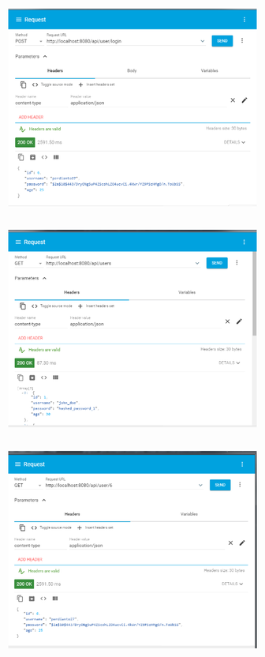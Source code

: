 <p align="center" ><img height="400px" src="https://github.com/perdianto27/msn-api/blob/master/ss/login.png"> </p>
<br>
<p align="center" ><img height="400px" src="https://github.com/perdianto27/msn-api/blob/master/ss/listusers.png"> </p>
<br>
<p align="center" ><img height="400px" src="https://github.com/perdianto27/msn-api/blob/master/ss/byid.png"> </p>
<br>